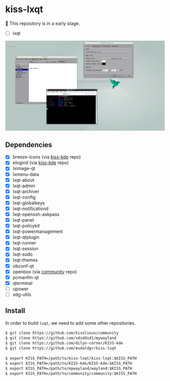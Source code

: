 # kiss-lxqt
:construction: This repository is in a early stage.

- [ ] lxqt

![Screenshot](screenshot.png)

## Dependencies
- [x] breeze-icons (via [kiss-kde](https://github.com/dilyn-corner/KISS-kde) repo)
- [x] elogind (via [kiss-kde](https://github.com/dilyn-corner/KISS-kde) repo)
- [x] lximage-qt
- [x] lxmenu-data
- [x] lxqt-about
- [x] lxqt-admin
- [x] lxqt-archiver
- [x] lxqt-config
- [x] lxqt-globalkeys
- [x] lxqt-notificationd
- [x] lxqt-openssh-askpass
- [x] lxqt-panel
- [x] lxqt-policykit
- [x] lxqt-powermanagement
- [x] lxqt-qtplugin
- [x] lxqt-runner
- [x] lxqt-session
- [x] lxqt-sudo
- [x] lxqt-themes
- [x] obconf-qt
- [x] openbox (via [community](https://github.com/kisslinux/community) repo)
- [x] pcmanfm-qt
- [x] qterminal
- [ ] upower
- [ ] xdg-utils

## Install
In order to build `lxqt`, we need to add some other repositories.
```
$ git clone https://github.com/kisslinux/community
$ git clone https://github.com/sdsddsd1/mywayland
$ git clone https://github.com/dilyn-corner/KISS-kde
$ git clone https://github.com/eudaldgr/kiss-lxqt

$ export KISS_PATH=/path/to/kiss-lxqt/kiss-lxqt:$KISS_PATH
$ export KISS_PATH=/path/to/KISS-kde/KISS-kde:$KISS_PATH
$ export KISS_PATH=/path/to/mywayland/wayland:$KISS_PATH
$ export KISS_PATH=/path/to/community/community:$KISS_PATH
```
